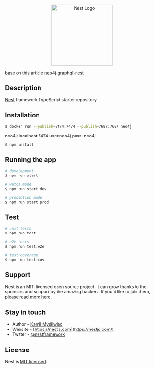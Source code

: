<p align="center">
  <a href="http://nestjs.com/" target="blank"><img src="https://nestjs.com/img/logo-small.svg" width="200" alt="Nest Logo" /></a>
</p>
<p>
  base on this article  <a href="https://medium.com/@faaizhussain/nestjs-graphql-neo4j-1e3e6e552a80" target="blank">neo4j-graphql-nest</a>
</p>

## Description

[Nest](https://github.com/nestjs/nest) framework TypeScript starter repository.

## Installation

```bash
$ docker run --publish=7474:7474 --publish=7687:7687 neo4j
```
neo4j: localhost:7474 user:neo4j pass: neo4j

```bash
$ npm install
```

## Running the app

```bash
# development
$ npm run start

# watch mode
$ npm run start:dev

# production mode
$ npm run start:prod
```

## Test

```bash
# unit tests
$ npm run test

# e2e tests
$ npm run test:e2e

# test coverage
$ npm run test:cov
```

## Support

Nest is an MIT-licensed open source project. It can grow thanks to the sponsors and support by the amazing backers. If you'd like to join them, please [read more here](https://docs.nestjs.com/support).

## Stay in touch

- Author - [Kamil Myśliwiec](https://kamilmysliwiec.com)
- Website - [https://nestjs.com](https://nestjs.com/)
- Twitter - [@nestframework](https://twitter.com/nestframework)

## License

Nest is [MIT licensed](LICENSE).
